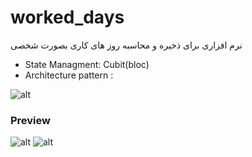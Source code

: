 # worked_days

نرم افزاری برای ذخیره و محاسبه روز های کاری بصورت شخصی

- State Managment: Cubit(bloc)
- Architecture pattern :

![alt](https://)

### Preview

![alt](https://)
![alt](https://)

<br/>
